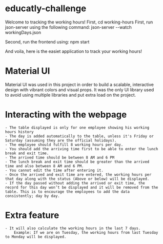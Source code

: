 # educatly-challenge

Welcome to tracking the working hours!
First, cd working-hours
First, run json-server using the following command:
json-server --watch workingDays.json

Second, run the frontend using:
npm start

And voila, here is the easiet application to track your working hours!

# Material UI

Material UI was used in this project in order to build a scalable, interactive design with vibrant colors and visual props. It was the only UI library used to avoid using multiple libraries and put extra load on the project.

# Interacting with the webpage

    - The table displayed is only for one employee showing his working hours history
    - The day is added automatically to the table, unless it's Friday or Saturday (assuming they are the official holidays).
    - The employee should fulfill 8 working hours per day.
    - You should add the arriving time first to be able to enter the lunch break and exit time.
    - The arrived time should be between 8 AM and 6 PM
    - The lunch break and exit time should be greater than the arrived time and also between 8 AM and 6 PM.
    - You cannot edit the time after entering it.
    - Once the arrived and exit time are entered, the working hours per that day along with the status (Above or below) will be displayed.
    - If the day passed without adding the arrived or exit time, the record for this day won’t be displayed and it will be removed from the table. This is to encourage the employees to add the data consistently; day by day.

# Extra feature

    - It will also calculate the working hours in the last 7 days.
        Example: If we are on Tuesday, the working hours from last Tuesday to Monday will be displayed.
